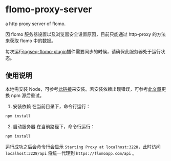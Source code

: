 # flomo-proxy-server
a http proxy server of flomo.

因 flomo 服务器设置以及浏览器安全设置原因，目前只能通过 http-proxy 的方法来获取 flomo 中的数据。

每次运行[logseq-flomo-plugin](https://github.com/SeyeeL/logseq-flomo-plugin)插件需要同步的时候，请确保此服务器处于运行状态。

## 使用说明

本地需安装 Node，可参考[此链接](https://www.runoob.com/nodejs/nodejs-install-setup.html)来安装。若安装依赖出现错误，可参考[此文章](https://segmentfault.com/a/1190000023314583)更换 npm 源后重试。

1. 安装依赖
在当前目录下，命令行运行：
```bash
npm install
   ```
   
2. 启动服务器
在当前路径下，命令行运行：
```bash
npm install
```
    
运行成功之后会命令行会显示 `Starting Proxy at localhost:3228`，此时访问 `localhost:3228/api` 将统一代理到 `https://flomoapp.com/api` 。
